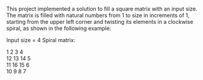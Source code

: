 This project implemented a solution to fill a square matrix with an input size. The matrix is filled with natural numbers from 1 to size in increments of 1, starting from the upper left corner and twisting its elements in a clockwise spiral, as shown in the following example:

Input size = 4
Spiral matrix:

 1  2  3  4   
 12 13 14 5  
 11 16 15 6  
 10 9  8  7 
